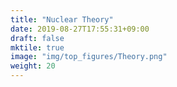 ```yaml
---
title: "Nuclear Theory"
date: 2019-08-27T17:55:31+09:00
draft: false
mktile: true
image: "img/top_figures/Theory.png"
weight: 20
---
```


